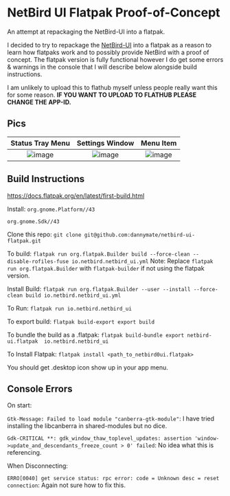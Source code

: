 # NetBird UI Flatpak Proof-of-Concept
An attempt at repackaging the NetBird-UI into a flatpak.

I decided to try to repackage the [NetBird-UI](https://github.com/netbirdio/netbird) into a flatpak as a reason to learn how flatpaks work and to possibly provide NetBird with a proof of concept. The flatpak version is fully functional however I do get some errors & warnings in the console that I will describe below alongside build instructions.

I am unlikely to upload this to flathub myself unless people really want this for some reason. **IF YOU WANT TO UPLOAD TO FLATHUB PLEASE CHANGE THE APP-ID.**

## Pics
Status Tray Menu             |  Settings Window        |   Menu Item
:-------------------------:|:-------------------------:|:-----------------------:
![image](https://user-images.githubusercontent.com/26135914/211106570-da155fb1-a2c8-4972-877f-c94c2d96a55d.png) |  ![image](https://user-images.githubusercontent.com/26135914/211106797-5308d189-db4f-44e1-aea1-0cdbfc36eb41.png)   | ![image](https://user-images.githubusercontent.com/26135914/211107665-f8097e75-19fc-4f55-a885-875e2b112a91.png)


## Build Instructions
https://docs.flatpak.org/en/latest/first-build.html

Install:
`org.gnome.Platform//43`

`org.gnome.Sdk//43`

Clone this repo:
`git clone git@github.com:dannymate/netbird-ui-flatpak.git`

To build:
`flatpak run org.flatpak.Builder build --force-clean --disable-rofiles-fuse io.netbird.netbird_ui.yml`
Note: Replace `flatpak run org.flatpak.Builder` with `flatpak-builder` if not using the flatpak version.

Install Build:
`flatpak run org.flatpak.Builder --user --install --force-clean build io.netbird.netbird_ui.yml`

To Run:
`flatpak run io.netbird.netbird_ui`

To export build:
`flatpak build-export export build`

To bundle the build as a .flatpak:
`flatpak build-bundle export netbird-ui.flatpak  io.netbird.netbird_ui`

To Install Flatpak:
`flatpak install <path_to_netbird0ui.flatpak>`

You should get .desktop icon show up in your app menu.

## Console Errors
On start: 

`Gtk-Message: Failed to load module "canberra-gtk-module"`: I have tried installing the libcanberra in shared-modules but no dice.

`Gdk-CRITICAL **: gdk_window_thaw_toplevel_updates: assertion 'window->update_and_descendants_freeze_count > 0' failed`: No idea what this is referencing.

When Disconnecting:

`ERRO[0040] get service status: rpc error: code = Unknown desc = reset connection`: Again not sure how to fix this.

